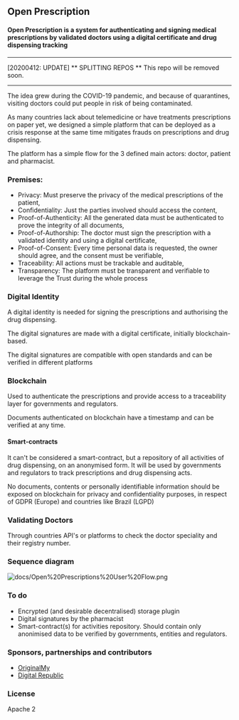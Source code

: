 ## Open Prescription
#### Open Prescription is a system for authenticating and signing medical prescriptions by validated doctors using a digital certificate and drug dispensing tracking

---

[20200412: UPDATE]
** SPLITTING REPOS **
This repo will be removed soon.

---


The idea grew during the COVID-19 pandemic, and because of quarantines, visiting doctors could put people in risk of being contaminated.

As many countries lack about telemedicine or have treatments prescriptions on paper yet, we designed a simple platform that can be deployed as a crisis response at the same time mitigates frauds on prescriptions and drug dispensing.

The platform has a simple flow for the 3 defined main actors: doctor, patient and pharmacist.

### Premises:
* Privacy: Must preserve the privacy of the medical prescriptions of the patient,
* Confidentiality: Just the parties involved should access the content,
* Proof-of-Authenticity: All the generated data must be authenticated to prove the integrity of all documents,
* Proof-of-Authorship: The doctor must sign the prescription with a validated identity and using a digital certificate,
* Proof-of-Consent: Every time personal data is requested, the owner should agree, and the consent must be verifiable,
* Traceability: All actions must be trackable and auditable,
* Transparency: The platform must be transparent and verifiable to leverage the Trust during the whole process

### Digital Identity
A digital identity is needed for signing the prescriptions and authorising the drug dispensing.

The digital signatures are made with a digital certificate, initially blockchain-based.

The digital signatures are compatible with open standards and can be verified in different platforms

### Blockchain
Used to authenticate the prescriptions and provide access to a traceability layer for governments and regulators.

Documents authenticated on blockchain have a timestamp and can be verified at any time.

#### Smart-contracts
It can't be considered a smart-contract, but a repository of all activities of drug dispensing, on an anonymised form. It will be used by governments and regulators to track prescriptions and drug dispensing acts.

No documents, contents or personally identifiable information should be exposed on blockchain for privacy and confidentiality purposes, in respect of GDPR (Europe) and countries like Brazil (LGPD)

### Validating Doctors
Through countries API's or platforms to check the doctor speciality and their registry number.


### Sequence diagram
![docs/Open%20Prescriptions%20User%20Flow.png](https://raw.githubusercontent.com/OpenPrescription/openprescription/master/docs/Open%20Prescriptions%20User%20Flow.png)

### To do
* Encrypted (and desirable decentralised) storage plugin
* Digital signatures by the pharmacist
* Smart-contract(s) for activities repository. Should contain only anonimised data to be verified by governments, entities and regulators.

### Sponsors, partnerships and contributors
* [OriginalMy](https://originalmy.com)
* [Digital Republic](https://digitalrepublic.com.br/)


### License
Apache 2
